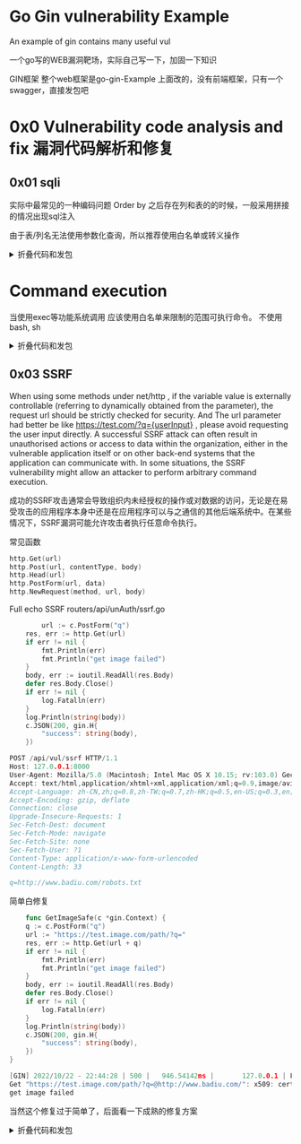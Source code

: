 # Go Gin vulnerability Example 

An example of gin contains many useful vul

一个go写的WEB漏洞靶场，实际自己写一下，加固一下知识

GIN框架 整个web框架是go-gin-Example 上面改的，没有前端框架，只有一个swagger，直接发包吧




# 0x0 Vulnerability code analysis and fix 漏洞代码解析和修复

## 0x01 sqli

实际中最常见的一种编码问题 Order by 之后存在列和表的的时候，一般采用拼接的情况出现sql注入

由于表/列名无法使用参数化查询，所以推荐使用白名单或转义操作
<details>
  <summary>折叠代码和发包</summary>

routers/api/unAuth/sql.go
````
db.Order(xxxx).First(&user)
````
对于列名的修复，稳妥的是白名单
````
validCols := map[string]bool{"col1": true, "col2":true}

if _, ok := validCols[xxxx]; !ok {
fmt.Println("illegal column")
return
}
db.Order(xxxx)
````


````
POST /sql/login HTTP/1.1
Host: 127.0.0.1:8000
User-Agent: Mozilla/5.0 (Macintosh; Intel Mac OS X 10.15; rv:103.0) Gecko/20100101 Firefox/103.0
Accept: text/html,application/xhtml+xml,application/xml;q=0.9,image/avif,image/webp,*/*;q=0.8
Accept-Language: zh-CN,zh;q=0.8,zh-TW;q=0.7,zh-HK;q=0.5,en-US;q=0.3,en;q=0.2
Accept-Encoding: gzip, deflate
Connection: close
Upgrade-Insecure-Requests: 1
Sec-Fetch-Dest: document
Sec-Fetch-Mode: navigate
Sec-Fetch-Site: none
Sec-Fetch-User: ?1
Content-Type: application/x-www-form-urlencoded
Content-Length: 106

user=user&password=123456 AND EXTRACTVALUE(9509,CONCAT(0x5c,(SELECT user from blog.blog_login LIMIT 0,1)))
````

白名单修复后
````
POST /sql/loginSafe HTTP/1.1
Host: 127.0.0.1:8000
User-Agent: Mozilla/5.0 (Macintosh; Intel Mac OS X 10.15; rv:103.0) Gecko/20100101 Firefox/103.0
Accept: text/html,application/xhtml+xml,application/xml;q=0.9,image/avif,image/webp,*/*;q=0.8
Accept-Language: zh-CN,zh;q=0.8,zh-TW;q=0.7,zh-HK;q=0.5,en-US;q=0.3,en;q=0.2
Accept-Encoding: gzip, deflate
Connection: close
Upgrade-Insecure-Requests: 1
Sec-Fetch-Dest: document
Sec-Fetch-Mode: navigate
Sec-Fetch-Site: none
Sec-Fetch-User: ?1
Content-Type: application/x-www-form-urlencoded
Content-Length: 106

user=user&password=123456 AND EXTRACTVALUE(9509,CONCAT(0x5c,(SELECT user from blog.blog_login LIMIT 0,1)))
````

</details>

# Command execution

当使用exec等功能系统调用
应该使用白名单来限制的范围可执行命令。
不使用bash, sh
<details>
  <summary>折叠代码和发包</summary>


直接拼接

routers/api/unAuth/cmd.go
````
    ipaddr := c.PostForm("ip")
    Command := fmt.Sprintf("ping -c 4 %s", ipaddr)
    output, err := exec.Command("/bin/sh", "-c", Command).Output()
	if err != nil {
		fmt.Println(err)
		return
	}
	c.JSON(200, gin.H{
		"success": output,
	})
````


````
POST /api/vul/cmd HTTP/1.1
Host: 127.0.0.1:8000
User-Agent: Mozilla/5.0 (Macintosh; Intel Mac OS X 10.15; rv:103.0) Gecko/20100101 Firefox/103.0
Accept: text/html,application/xhtml+xml,application/xml;q=0.9,image/avif,image/webp,*/*;q=0.8
Accept-Language: zh-CN,zh;q=0.8,zh-TW;q=0.7,zh-HK;q=0.5,en-US;q=0.3,en;q=0.2
Accept-Encoding: gzip, deflate
Connection: close
Upgrade-Insecure-Requests: 1
Sec-Fetch-Dest: document
Sec-Fetch-Mode: navigate
Sec-Fetch-Site: none
Sec-Fetch-User: ?1
Content-Type: application/x-www-form-urlencoded
Content-Length: 23

ip=127.0.0.1 | echo zeo
````
 
// 参数绑定拼接
```go
type MyMsg struct {
Domain   string `json:"domain"`
Password string `json:"password"`
}


// ---> 声明结构体变量
var a MyMsg
// ---> 绑定数据
if err := c.ShouldBindJSON(&a); err != nil {
c.AbortWithStatusJSON(
http.StatusInternalServerError,
gin.H{"error": err.Error()})
return
}
output, _ := exec.Command("/bin/bash", "-c", "dig "+a.Domain).CombinedOutput() // python -c is also vulnerable
println(output)
c.JSON(200, gin.H{
"success": output,
})
```
```
POST /api/vul/cmd2 HTTP/1.1
Host: 127.0.0.1:8000
User-Agent: Mozilla/5.0 (Macintosh; Intel Mac OS X 10.15; rv:103.0) Gecko/20100101 Firefox/103.0
Accept: text/html,application/xhtml+xml,application/xml;q=0.9,image/avif,image/webp,*/*;q=0.8
Accept-Language: zh-CN,zh;q=0.8,zh-TW;q=0.7,zh-HK;q=0.5,en-US;q=0.3,en;q=0.2
Accept-Encoding: gzip, deflate
Connection: close
Upgrade-Insecure-Requests: 1
Sec-Fetch-Dest: document
Sec-Fetch-Mode: navigate
Sec-Fetch-Site: none
Sec-Fetch-User: ?1
Content-Type: application/json
Content-Length: 64

{
    "domain":"baidu.com | whoami",
    "password":"pssss"
}
```
修复：
建议直接写死，白名单

</details>


## 0x03 SSRF
When using some methods under net/http , if the variable value is externally controllable (referring to dynamically obtained from the parameter), the request url should be strictly checked for security. And The url parameter had better be like https://test.com/?q={userInput} , please avoid requesting the user input directly.
A successful SSRF attack can often result in unauthorised actions or access to data within the organization, either in the vulnerable application itself or on other back-end systems that the application can communicate with. In some situations, the SSRF vulnerability might allow an attacker to perform arbitrary command execution.

成功的SSRF攻击通常会导致组织内未经授权的操作或对数据的访问，无论是在易受攻击的应用程序本身中还是在应用程序可以与之通信的其他后端系统中。在某些情况下，SSRF漏洞可能允许攻击者执行任意命令执行。

常见函数
```go
http.Get(url)
http.Post(url, contentType, body)
http.Head(url)
http.PostForm(url, data)
http.NewRequest(method, url, body)
```
Full echo SSRF
routers/api/unAuth/ssrf.go
```go
        url := c.PostForm("q")
	res, err := http.Get(url)
	if err != nil {
		fmt.Println(err)
		fmt.Println("get image failed")
	}
	body, err := ioutil.ReadAll(res.Body)
	defer res.Body.Close()
	if err != nil {
		log.Fatalln(err)
	}
	log.Println(string(body))
	c.JSON(200, gin.H{
		"success": string(body),
	})
```

```go
POST /api/vul/ssrf HTTP/1.1
Host: 127.0.0.1:8000
User-Agent: Mozilla/5.0 (Macintosh; Intel Mac OS X 10.15; rv:103.0) Gecko/20100101 Firefox/103.0
Accept: text/html,application/xhtml+xml,application/xml;q=0.9,image/avif,image/webp,*/*;q=0.8
Accept-Language: zh-CN,zh;q=0.8,zh-TW;q=0.7,zh-HK;q=0.5,en-US;q=0.3,en;q=0.2
Accept-Encoding: gzip, deflate
Connection: close
Upgrade-Insecure-Requests: 1
Sec-Fetch-Dest: document
Sec-Fetch-Mode: navigate
Sec-Fetch-Site: none
Sec-Fetch-User: ?1
Content-Type: application/x-www-form-urlencoded
Content-Length: 33

q=http://www.badiu.com/robots.txt
```
简单白修复
```go
    func GetImageSafe(c *gin.Context) {
	q := c.PostForm("q")
	url := "https://test.image.com/path/?q="
	res, err := http.Get(url + q)
	if err != nil {
		fmt.Println(err)
		fmt.Println("get image failed")
	}
	body, err := ioutil.ReadAll(res.Body)
	defer res.Body.Close()
	if err != nil {
		log.Fatalln(err)
	}
	log.Println(string(body))
	c.JSON(200, gin.H{
		"success": string(body),
	})
}
```


```go
[GIN] 2022/10/22 - 22:44:28 | 500 |   946.54142ms |       127.0.0.1 | POST     /api/safe/ssrf
Get "https://test.image.com/path/?q=@http://www.badiu.com/": x509: certificate is not valid for any names, but wanted to match test.image.com
get image failed

```
当然这个修复过于简单了，后面看一下成熟的修复方案



<details>
  <summary>折叠代码和发包</summary>
</details>